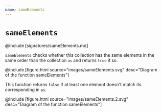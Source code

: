 ```yaml
---
name: sameElements
---
```


# `sameElements`

@include [signatures/sameElements.md]

`sameElements` checks whether this collection has the same elements in the same order than the collection `as` and returns `true` if so.

@include [figure.html source="images/sameElements.svg" desc="Diagram of the function sameElements"]

This function returns `false` if at least one element doesn't match its corresponding in `as`.

@include [figure.html source="images/sameElements.2.svg" desc="Diagram of the function sameElements"]

